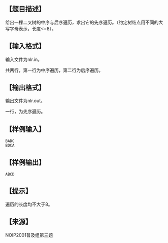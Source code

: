 ## 【题目描述】


给出一棵二叉树的中序与后序遍历，求出它的先序遍历。（约定树结点用不同的大写字母表示，长度<=8）。


## 【输入格式】


输入文件为nlr.in。


共两行，第一行为中序遍历，第二行为后序遍历。


## 【输出格式】


输出文件为nlr.out。


一行，为先序遍历。


## 【样例输入】

```
BADC
BDCA
```



## 【样例输出】

```
ABCD
```



## 【提示】


遍历的长度均不大于8。


## 【来源】


NOIP2001普及组第三题
